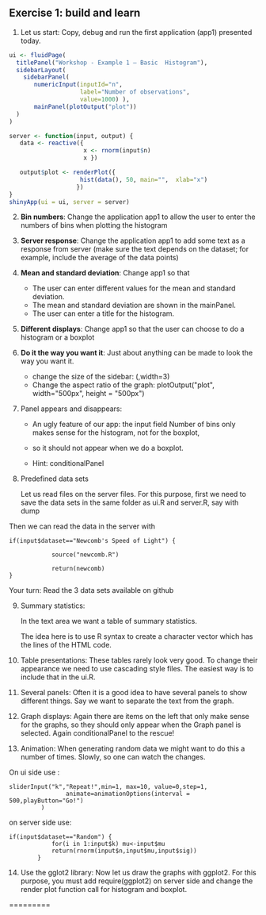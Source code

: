 ## Exercise 1: build and learn

1. Let us start: Copy, debug and run the first application (app1)
presented today.

```R
ui <- fluidPage(
  titlePanel("Workshop - Example 1 – Basic  Histogram"),
  sidebarLayout(
    sidebarPanel(
       numericInput(inputId="n",
                    label="Number of observations",
                    value=1000) ),  
       mainPanel(plotOutput("plot"))
  )
)

server <- function(input, output) {
   data <- reactive({
                     x <- rnorm(input$n)
                     x })

   output$plot <- renderPlot({
         	        hist(data(), 50, main="",  xlab="x")
                   })
}
shinyApp(ui = ui, server = server)
```

2. **Bin numbers**: Change the application app1 to allow the user to enter
the numbers of bins when plotting the histogram

3. **Server response**: Change the application app1 to add some text as a
response from server (make sure the text depends on the dataset; for
example, include the average of the data points)

4. **Mean and standard deviation**: Change app1 so that

    - The user can enter different values for the mean and standard deviation. 
    - The mean and standard deviation are shown in the mainPanel.
    - The user can enter a title for the histogram.

5. **Different displays**: Change app1 so that the user can choose to do a
histogram or a boxplot

6. **Do it the way you want it**: Just about anything can be made to look
the way you want it.

    - change the size of the sidebar: (,width=3)
    - Change the aspect ratio of the graph:
      plotOutput("plot", width="500px", height = "500px")

7. Panel appears and disappears:

    - An ugly feature of our app: the input field Number of bins only makes
sense for the histogram, not for the boxplot,

    - so it should not appear when we do a boxplot.

    - Hint: conditionalPanel


8. Predefined data sets

    Let us read files on the server files. For this purpose, first we need
to save the data sets in the same folder as ui.R and server.R, say
with dump

Then we can read the data in the server with

```
if(input$dataset=="Newcomb's Speed of Light") {

            source("newcomb.R")

            return(newcomb)
}
```
 
Your turn: Read the 3 data sets available on github
 

9. Summary statistics:

    In the text area we want a table of summary statistics.

    The idea here is to use R syntax to create a character vector which
has the lines of the HTML code.


10. Table presentations: These tables rarely look very good. To change
their appearance we need to use cascading style files. The easiest way
is to include that in the ui.R.


11. Several panels: Often it is a good idea to have several panels to
show different things. Say we want to separate the text from the
graph.

 

12. Graph displays: Again there are items on the left that only make
sense for the graphs, so they should only appear when the Graph panel
is selected. Again conditionalPanel to the rescue!

 

13. Animation: When generating random data we might want to do this a
number of times. Slowly, so one can watch the changes.

On ui side use :

```
sliderInput("k","Repeat!",min=1, max=10, value=0,step=1,
                animate=animationOptions(interval = 500,playButton="Go!")
         )
````

on server side use:

```
if(input$dataset=="Random") {
            for(i in 1:input$k) mu<-input$mu
            return(rnorm(input$n,input$mu,input$sig))
        } 
```

14. Use the gglot2 library: Now let us draw the graphs with ggplot2. For
this purpose, you must add require(ggplot2) on server side and change
the render plot function call for histogram and boxplot.

 
=========
 
